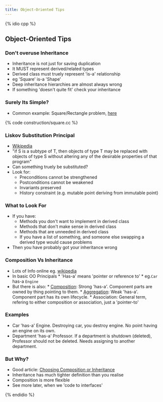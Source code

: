 ```yaml
---
title: Object-Oriented Tips
---
```


{% idio cpp %}

## Object-Oriented Tips

### Don't overuse Inheritance

* Inheritance is not just for saving duplication
* It MUST represent derived/related types
* Derived class must truely represent 'is-a' relationship
* eg 'Square' is-a 'Shape'
* Deep inheritance hierarchies are almost always wrong
* If something 'doesn't quite fit' check your inheritance


### Surely Its Simple?

* Common example: Square/Rectangle problem, [here](http://www.oodesign.com/liskov-s-substitution-principle.html)

{% code construction/square.cc %}


### Liskov Substitution Principal

* [Wikipedia](https://en.wikipedia.org/wiki/Liskov_substitution_principle)
* "if S is a subtype of T, then objects of type T may be replaced with objects of type S without altering any of the desirable properties of that program"
* Can something truely be substituted?
* Look for:
    * Preconditions cannot be strengthened
    * Postconditions cannot be weakened
    * Invariants preserved
    * History constraint (e.g. mutable point deriving from immutable point)


### What to Look For

* If you have:
    * Methods you don't want to implement in derived class
    * Methods that don't make sense in derived class
    * Methods that are unneeded in derived class
    * If you have a list of something, and someone else swapping a derived type would cause problems
* Then you have probably got your inheritance wrong


### Composition Vs Inheritance

* Lots of Info online eg. [wikipedia](https://en.wikipedia.org/wiki/Composition_over_inheritance)
* In basic OO Principals
      * 'Has-a' means 'pointer or reference to'
      * eg.`Car` has-a `Engine`
* But there is also:
      * [Composition](https://en.wikipedia.org/wiki/Object_composition#Aggregation): Strong 'has-a'. Component parts are owned by thing pointing to them.
      * [Aggregation](https://en.wikipedia.org/wiki/Object_composition#Aggregation): Weak 'has-a'. Component part has its own lifecycle.
      * Association: General term, refering to either composition or association, just a 'pointer-to'

 
### Examples

* Car 'has-a' Engine. Destroying car, you destroy engine. No point having an engine on its own.
* Department 'has-a' Professor. If a department is shutdown (deleted), Professor should not be deleted. Needs assigning to another department.

### But Why?

* Good article: [Choosing Composition or Inheritance](https://www.thoughtworks.com/insights/blog/composition-vs-inheritance-how-choose)
* Inheritance has much tighter definition than you realise
* Composition is more flexible 
* See more later, when we 'code to interfaces'

{% endidio %}
